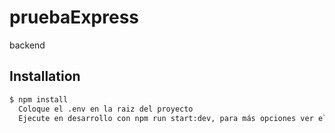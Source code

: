 # pruebaExpress
backend

## Installation

```bash
$ npm install
  Coloque el .env en la raiz del proyecto
  Ejecute en desarrollo con npm run start:dev, para más opciones ver el package.json
```

